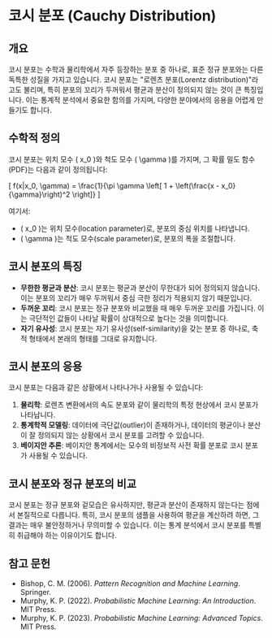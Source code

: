 # 코시 분포 (Cauchy Distribution)

## 개요
코시 분포는 수학과 물리학에서 자주 등장하는 분포 중 하나로, 표준 정규 분포와는 다른 독특한 성질을 가지고 있습니다. 코시 분포는 "로렌츠 분포(Lorentz distribution)"라고도 불리며, 특히 분포의 꼬리가 두꺼워서 평균과 분산이 정의되지 않는 것이 큰 특징입니다. 이는 통계적 분석에서 중요한 함의를 가지며, 다양한 분야에서의 응용을 어렵게 만들기도 합니다.

## 수학적 정의
코시 분포는 위치 모수 \( x_0 \)와 척도 모수 \( \gamma \)를 가지며, 그 확률 밀도 함수(PDF)는 다음과 같이 정의됩니다:

\[
f(x|x_0, \gamma) = \frac{1}{\pi \gamma \left[ 1 + \left(\frac{x - x_0}{\gamma}\right)^2 \right]}
\]

여기서:
- \( x_0 \)는 위치 모수(location parameter)로, 분포의 중심 위치를 나타냅니다.
- \( \gamma \)는 척도 모수(scale parameter)로, 분포의 폭을 조절합니다.

## 코시 분포의 특징
- **무한한 평균과 분산**: 코시 분포는 평균과 분산이 무한대가 되어 정의되지 않습니다. 이는 분포의 꼬리가 매우 두꺼워서 중심 극한 정리가 적용되지 않기 때문입니다.
- **두꺼운 꼬리**: 코시 분포는 정규 분포와 비교했을 때 매우 두꺼운 꼬리를 가집니다. 이는 극단적인 값들이 나타날 확률이 상대적으로 높다는 것을 의미합니다.
- **자기 유사성**: 코시 분포는 자기 유사성(self-similarity)을 갖는 분포 중 하나로, 축적 형태에서 본래의 형태를 그대로 유지합니다.

## 코시 분포의 응용
코시 분포는 다음과 같은 상황에서 나타나거나 사용될 수 있습니다:
1. **물리학**: 로렌츠 변환에서의 속도 분포와 같이 물리학의 특정 현상에서 코시 분포가 나타납니다.
2. **통계학적 모델링**: 데이터에 극단값(outlier)이 존재하거나, 데이터의 평균이나 분산이 잘 정의되지 않는 상황에서 코시 분포를 고려할 수 있습니다.
3. **베이지안 추론**: 베이지안 통계에서는 모수의 비정보적 사전 확률 분포로 코시 분포가 사용될 수 있습니다.

## 코시 분포와 정규 분포의 비교
코시 분포는 정규 분포와 겉모습은 유사하지만, 평균과 분산이 존재하지 않는다는 점에서 본질적으로 다릅니다. 특히, 코시 분포의 샘플을 사용하여 평균을 계산하려 하면, 그 결과는 매우 불안정하거나 무의미할 수 있습니다. 이는 통계 분석에서 코시 분포를 특별히 취급해야 하는 이유이기도 합니다.

## 참고 문헌
- Bishop, C. M. (2006). *Pattern Recognition and Machine Learning*. Springer.
- Murphy, K. P. (2022). *Probabilistic Machine Learning: An Introduction*. MIT Press.
- Murphy, K. P. (2023). *Probabilistic Machine Learning: Advanced Topics*. MIT Press.

